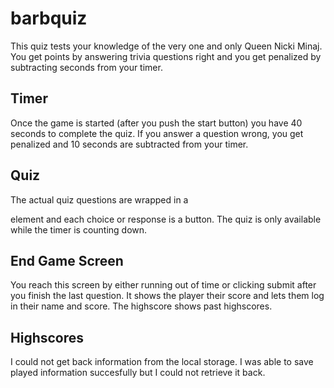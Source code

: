 # barbquiz

This quiz tests your knowledge of the very one and only Queen Nicki Minaj. You get points by answering trivia questions right and you get penalized by subtracting seconds from your timer.



## Timer

Once the game is started (after you push the start button) you have 40 seconds to complete the quiz. If you answer a question wrong, you get penalized and 10 seconds are subtracted from your timer.

## Quiz

The actual quiz questions are wrapped in a <div> element and each choice or response is a button. The quiz is only available while the timer is counting down. 
  
 ## End Game Screen
 
You reach this screen by either running out of time or clicking submit after you finish the last question. It shows the player their score and lets them log in their name and score. The highscore shows past highscores.

## Highscores

I could not get back information from the local storage. I was able to save played information succesfully but I could not retrieve it back.

